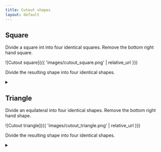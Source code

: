 ```yaml
---
title: Cutout shapes
layout: default
---
```


## Square

Divide a square int into four identical squares.
Remove the bottom right hand square.

![Cutout square]({{ 'images/cutout_square.png' | relative_url }})

Divide the resulting shape into four identical shapes.

<details><summary></summary>

![Cutout square solution]({{ 'images/cutout_square_solution.png' | relative_url }})

</details>

## Triangle

Divide an equilateral into four identical shapes.
Remove the bottom right hand shape.

![Cutout triangle]({{ 'images/cutout_triangle.png' | relative_url }})

Divide the resulting shape into four identical shapes.

<details><summary></summary>

![Cutout triangle solution]({{ 'images/cutout_triangle_solution.png' | relative_url }})

Note that in both the square and triangle case, we can divide the remaining 3
shapes again into 4 parts. We need to pick 3 of the smaller parts to make the
new identical shape. If we pick the part from each of the 3 shapes that are next
to each other, we automatically get the required shape.

</details>
